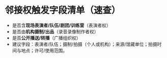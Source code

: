 # 邻接权触发字段清单（速查）
- 是否含**现场表演者/队伍/剧团/训练营**（表演者权）
- 是否由**机构摄制/出品**（录音录像制作者权）
- 是否**公开播送/转播**（广播组织权）
- 建议字段：表演者/队伍；摄制/拍摄（个人或机构）；来源/馆藏单位；拍摄时间与地点；许可/使用范围。
